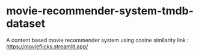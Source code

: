 # movie-recommender-system-tmdb-dataset
A content based movie recommender system using cosine similarity
link : https://movieflicks.streamlit.app/
